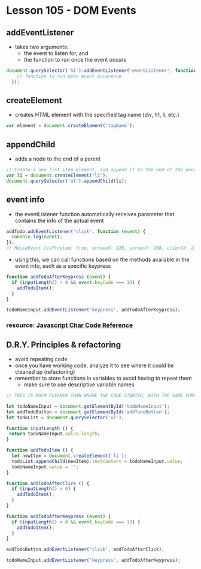 # Lesson 105 - DOM Events

## addEventListener
- takes two arguments:
    - the event to listen for, and
    - the function to run once the event occurs

```javascript
document.querySelector('h1').addEventListener('eventListener', function {
    // function to run upon event occurence
  });
```

## createElement
- creates HTML element with the specified tag name (div, h1, li, etc.)

```javascript
var element = document.createElement('tagName');
```

## appendChild
- adds a node to the end of a parent

```javascript
// Create a new list item element, and append it to the end of the unordered list parent
var li = document.createElement("li");
document.querySelector('ul').appendChild(li);
```

## event info
- the eventListener function automatically receives parameter that contains the info of the actual event

```javascript
addTodo.addEventListener('click', function (event) {   
  console.log(event);
});
// MouseEvent {isTrusted: true, screenX: 228, screenY: 268, clientX: 212, clientY: 136, …}
```

- using this, we can call functions based on the methods available in the event info, such as a specific keypress

```javascript
function addTodoAfterKeypress (event) {
  if (inputLength() > 0 && event.keyCode === 13) {
    addTodoItem();
  }
}

todoNameInput.addEventListener('keypress', addTodoAfterKeypress);
```

### resource: [Javascript Char Code Reference](https://www.cambiaresearch.com/articles/15/javascript-char-codes-key-codes)


## D.R.Y. Principles & refactoring
- avoid repeating code
- once you have working code, analyze it to see where it could be cleaned up (refactoring)
- remember to store functions in variables to avoid having to repeat them
    - make sure to use descriptive variable names

```javascript
// THIS IS MUCH CLEANER THAN WHERE THE CODE STARTED, WITH THE SAME FUNCTIONs BEING WRITTEN REPEATEDLY

let todoNameInput = document.getElementById('todoNameInput');
let addTodoButton = document.getElementById('addTodoButton');
let todoList = document.querySelector('ul');

function inputLength () {
 return todoNameInput.value.length; 
}

function addTodoItem () {
  let newItem = document.createElement('li');
  todoList.appendChild(newItem).textContent = todoNameInput.value;
  todoNameInput.value = '';
}

function addTodoAfterClick () {
  if (inputLength() > 0) {
    addTodoItem();
  }
}

function addTodoAfterKeypress (event) {
  if (inputLength() > 0 && event.keyCode === 13) {
    addTodoItem();
  }
}

addTodoButton.addEventListener('click', addTodoAfterClick);

todoNameInput.addEventListener('keypress', addTodoAfterKeypress);

```

